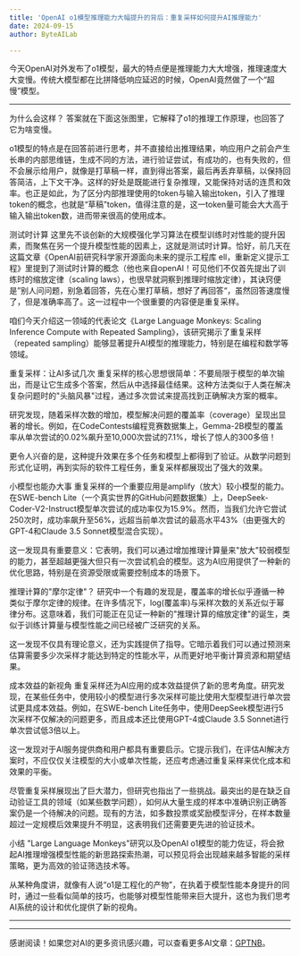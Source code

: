```yaml
---
title: 'OpenAI o1模型推理能力大幅提升的背后：重复采样如何提升AI推理能力'
date: 2024-09-15
author: ByteAILab

---
```


今天OpenAI对外发布了o1模型，最大的特点便是推理能力大大增强，推理速度大大变慢。传统大模型都在比拼降低响应延迟的时候，OpenAI竟然做了一个“超慢”模型。

---


为什么会这样？
答案就在下面这张图里，它解释了o1的推理工作原理，也回答了它为啥变慢。

o1模型的特点是在回答前进行思考，并不直接给出推理结果，响应用户之前会产生长串的内部思维链，生成不同的方法，进行验证尝试，有成功的，也有失败的，但不会展示给用户，就像是打草稿一样，直到得出答案，最后再丢弃草稿，以保持回答简洁，上下文干净。这样的好处是既能进行复杂推理，又能保持对话的连贯和效率。也正是如此，为了区分内部推理使用的token与输入输出token，引入了推理token的概念，也就是“草稿”token，值得注意的是，这一token量可能会大大高于输入输出token数，进而带来很高的使用成本。

测试时计算
这里先不谈创新的大规模强化学习算法在模型训练时对性能的提升因素，而聚焦在另一个提升模型性能的因素上，这就是测试时计算。恰好，前几天在这篇文章《OpenAI前研究科学家开源面向未来的提示工程库 ell，重新定义提示工程》里提到了测试时计算的概念（他也来自openAI！可见他们不仅首先提出了训练时的缩放定律（scaling laws），也很早就洞察到推理时缩放定律），其诀窍便是”别人问问题，别急着回答，先在心里打草稿，想好了再回答“，虽然回答速度慢了，但是准确率高了。这一过程中一个很重要的内容便是重复采样。

咱们今天介绍这一领域的代表论文《Large Language Monkeys: Scaling Inference Compute with Repeated Sampling》，该研究揭示了重复采样（repeated sampling）能够显著提升AI模型的推理能力，特别是在编程和数学等领域。

重复采样：让AI多试几次
重复采样的核心思想很简单：不要局限于模型的单次输出，而是让它生成多个答案，然后从中选择最佳结果。这种方法类似于人类在解决复杂问题时的"头脑风暴"过程，通过多次尝试来提高找到正确解决方案的概率。

研究发现，随着采样次数的增加，模型解决问题的覆盖率（coverage）呈现出显著的增长。例如，在CodeContests编程竞赛数据集上，Gemma-2B模型的覆盖率从单次尝试的0.02%飙升至10,000次尝试的7.1%，增长了惊人的300多倍！

更令人兴奋的是，这种提升效果在多个任务和模型上都得到了验证。从数学问题到形式化证明，再到实际的软件工程任务，重复采样都展现出了强大的效果。

小模型也能办大事
重复采样的一个重要应用是amplify（放大）较小模型的能力。在SWE-bench Lite（一个真实世界的GitHub问题数据集）上，DeepSeek-Coder-V2-Instruct模型单次尝试的成功率仅为15.9%。然而，当我们允许它尝试250次时，成功率飙升至56%，远超当前单次尝试的最高水平43%（由更强大的GPT-4和Claude 3.5 Sonnet模型混合实现）。

这一发现具有重要意义：它表明，我们可以通过增加推理计算量来"放大"较弱模型的能力，甚至超越更强大但只有一次尝试机会的模型。这为AI应用提供了一种新的优化思路，特别是在资源受限或需要控制成本的场景下。

推理计算的"摩尔定律"？
研究中一个有趣的发现是，覆盖率的增长似乎遵循一种类似于摩尔定律的规律。在许多情况下，log(覆盖率)与采样次数的关系近似于幂律分布。这意味着，我们可能正在见证一种新的"推理计算的缩放定律"的诞生，类似于训练计算量与模型性能之间已经被广泛研究的关系。

这一发现不仅具有理论意义，还为实践提供了指导。它暗示着我们可以通过预测来估算需要多少次采样才能达到特定的性能水平，从而更好地平衡计算资源和期望结果。

成本效益的新视角
重复采样还为AI应用的成本效益提供了新的思考角度。研究发现，在某些任务中，使用较小的模型进行多次采样可能比使用大型模型进行单次尝试更具成本效益。例如，在SWE-bench Lite任务中，使用DeepSeek模型进行5次采样不仅解决的问题更多，而且成本还比使用GPT-4或Claude 3.5 Sonnet进行单次尝试低3倍以上。

这一发现对于AI服务提供商和用户都具有重要启示。它提示我们，在评估AI解决方案时，不应仅仅关注模型的大小或单次性能，还应考虑通过重复采样来优化成本和效果的平衡。

尽管重复采样展现出了巨大潜力，但研究也指出了一些挑战。最突出的是在缺乏自动验证工具的领域（如某些数学问题），如何从大量生成的样本中准确识别正确答案仍是一个待解决的问题。现有的方法，如多数投票或奖励模型评分，在样本数量超过一定规模后效果提升不明显，这表明我们还需要更先进的验证技术。

小结
"Large Language Monkeys"研究以及OpenAI o1模型的能力佐证，将会掀起AI推理增强模型性能的新思路探索热潮，可以预见将会出现越来越多智能的采样策略，更为高效的验证筛选技术等。

从某种角度讲，就像有人说“o1是工程化的产物”，在执着于模型性能本身提升的同时，通过一些看似简单的技巧，也能够对模型性能带来巨大提升，这也为我们思考AI系统的设计和优化提供了新的视角。

---
---
感谢阅读！如果您对AI的更多资讯感兴趣，可以查看更多AI文章：[GPTNB](https://gptnb.com)。